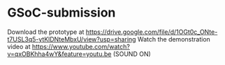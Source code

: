 # GSoC-submission
Download the prototype at https://drive.google.com/file/d/1OGt0c_ONte-t7USL3q5-ytKlDNteMbxU/view?usp=sharing
Watch the demonstration video at https://www.youtube.com/watch?v=qxOBKhha4wY&feature=youtu.be (SOUND ON)
